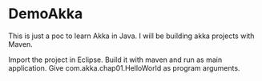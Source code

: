 DemoAkka
========

This is just a poc to learn Akka in Java. I will be building akka projects with Maven.

Import the project in Eclipse. Build it with maven and run as main application. Give com.akka.chap01.HelloWorld as program arguments.
